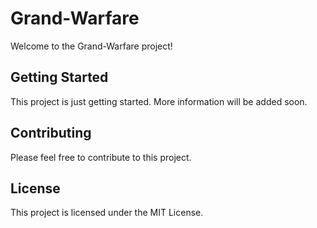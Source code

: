 # Grand-Warfare

Welcome to the Grand-Warfare project!

## Getting Started

This project is just getting started. More information will be added soon.

## Contributing

Please feel free to contribute to this project.

## License

This project is licensed under the MIT License.